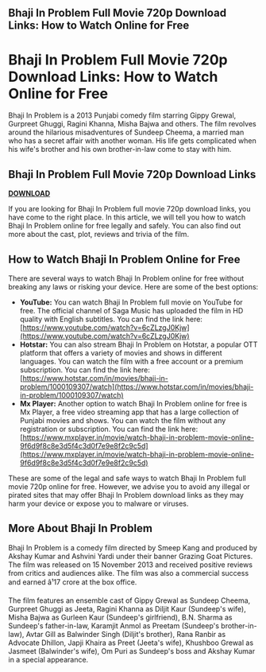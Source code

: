 ## Bhaji In Problem Full Movie 720p Download Links: How to Watch Online for Free

  
# Bhaji In Problem Full Movie 720p Download Links: How to Watch Online for Free
 
Bhaji In Problem is a 2013 Punjabi comedy film starring Gippy Grewal, Gurpreet Ghuggi, Ragini Khanna, Misha Bajwa and others. The film revolves around the hilarious misadventures of Sundeep Cheema, a married man who has a secret affair with another woman. His life gets complicated when his wife's brother and his own brother-in-law come to stay with him.
 
## Bhaji In Problem Full Movie 720p Download Links


[**DOWNLOAD**](https://www.google.com/url?q=https%3A%2F%2Furlca.com%2F2tLCkS&sa=D&sntz=1&usg=AOvVaw1-pVQ1t0uG5e1gWgtcHh70)

 
If you are looking for Bhaji In Problem full movie 720p download links, you have come to the right place. In this article, we will tell you how to watch Bhaji In Problem online for free legally and safely. You can also find out more about the cast, plot, reviews and trivia of the film.
 
## How to Watch Bhaji In Problem Online for Free
 
There are several ways to watch Bhaji In Problem online for free without breaking any laws or risking your device. Here are some of the best options:
 
- **YouTube:** You can watch Bhaji In Problem full movie on YouTube for free. The official channel of Saga Music has uploaded the film in HD quality with English subtitles. You can find the link here: [https://www.youtube.com/watch?v=6cZLzgJ0Kjw](https://www.youtube.com/watch?v=6cZLzgJ0Kjw)
- **Hotstar:** You can also stream Bhaji In Problem on Hotstar, a popular OTT platform that offers a variety of movies and shows in different languages. You can watch the film with a free account or a premium subscription. You can find the link here: [https://www.hotstar.com/in/movies/bhaji-in-problem/1000109307/watch](https://www.hotstar.com/in/movies/bhaji-in-problem/1000109307/watch)
- **Mx Player:** Another option to watch Bhaji In Problem online for free is Mx Player, a free video streaming app that has a large collection of Punjabi movies and shows. You can watch the film without any registration or subscription. You can find the link here: [https://www.mxplayer.in/movie/watch-bhaji-in-problem-movie-online-9f6d9f8c8e3d5f4c3d0f7e9e8f2c9c5d](https://www.mxplayer.in/movie/watch-bhaji-in-problem-movie-online-9f6d9f8c8e3d5f4c3d0f7e9e8f2c9c5d)

These are some of the legal and safe ways to watch Bhaji In Problem full movie 720p online for free. However, we advise you to avoid any illegal or pirated sites that may offer Bhaji In Problem download links as they may harm your device or expose you to malware or viruses.
 
## More About Bhaji In Problem
 
Bhaji In Problem is a comedy film directed by Smeep Kang and produced by Akshay Kumar and Ashvini Yardi under their banner Grazing Goat Pictures. The film was released on 15 November 2013 and received positive reviews from critics and audiences alike. The film was also a commercial success and earned â¹17 crore at the box office.
 
The film features an ensemble cast of Gippy Grewal as Sundeep Cheema, Gurpreet Ghuggi as Jeeta, Ragini Khanna as Diljit Kaur (Sundeep's wife), Misha Bajwa as Gurleen Kaur (Sundeep's girlfriend), B.N. Sharma as Sundeep's father-in-law, Karamjit Anmol as Preetam (Sundeep's brother-in-law), Avtar Gill as Balwinder Singh (Diljit's brother), Rana Ranbir as Advocate Dhillon, Japji Khaira as Preet (Jeeta's wife), Khushboo Grewal as Jasmeet (Balwinder's wife), Om Puri as Sundeep's boss and Akshay Kumar in a special appearance.
 <p 0f148eb4a0
